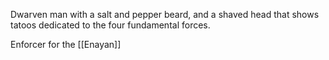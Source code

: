 Dwarven man with a salt and pepper beard, and a shaved head that shows tatoos dedicated to the four fundamental forces.

Enforcer for the [[Enayan]]
